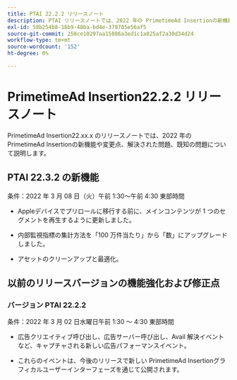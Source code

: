 ```yaml
---
title: PTAI 22.2.2 リリースノート
description: PTAI リリースノートでは、2022 年の PrimetimeAd Insertionの新機能や変更点、解決された問題および既知の問題について説明します。
exl-id: 58b254b8-18b9-48ba-bd4e-378785e56af5
source-git-commit: 258ce10297aa15086a3ed1c1a825af2a30d34d24
workflow-type: tm+mt
source-wordcount: '152'
ht-degree: 0%

---
```


# PrimetimeAd Insertion22.2.2 リリースノート

PrimetimeAd Insertion22.xx.x のリリースノートでは、2022 年の PrimetimeAd Insertionの新機能や変更点、解決された問題、既知の問題について説明します。

## PTAI 22.3.2 の新機能

条件：2022 年 3 月 08 日（火）午前 1:30～午前 4:30 東部時間

* Appleデバイスでプリロールに移行する前に、メインコンテンツが 1 つのセグメントを再生するように更新しました。

* 内部監視指標の集計方法を「100 万件当たり」から「数」にアップグレードしました。

* アセットのクリーンアップと最適化。

## 以前のリリースバージョンの機能強化および修正点

### バージョン PTAI 22.2.2

条件：2022 年 3 月 02 日水曜日午前 1:30 ～ 4:30 東部時間

* 広告クリエイティブ呼び出し、広告サーバー呼び出し、Avail 解決イベントなど、キャプチャされる新しい広告パフォーマンスイベント。

* これらのイベントは、今後のリリースで新しい PrimetimeAd Insertionグラフィカルユーザーインターフェーズを通じて公開されます。
